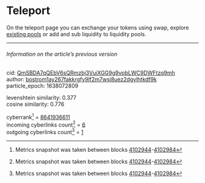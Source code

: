 # Teleport

On the teleport page you can exchange your tokens using swap, explore [existing pools](https://cyb.ai/teleport/pools) or add and sub liquidity to liquidity pools.

---

###### Information on the article’s previous version  

cid: [QmSBDA7qQEbV6sQRmzbj3VuiXGG9g9vpbLWC9DWFtzq9mh](https://cyb.ai/ipfs/QmSBDA7qQEbV6sQRmzbj3VuiXGG9g9vpbLWC9DWFtzq9mh)  
author: [bostrom1ay267fakkrgfy9lf2m7wsj8uez2dgylhtkdf9k](https://cyb.ai/network/bostrom/contract/bostrom1ay267fakkrgfy9lf2m7wsj8uez2dgylhtkdf9k)  
particle_epoch: 1638072809  

levenshtein similarity: 0.377  
cosine similarity: 0.776  

cyberrank[^1] = [8641936611](https://lcd.bostrom.cybernode.ai/cyber/rank/v1beta1/rank/rank/QmSBDA7qQEbV6sQRmzbj3VuiXGG9g9vpbLWC9DWFtzq9mh)  
incoming cyberlinks count[^1] = [6](https://lcd.bostrom.cybernode.ai/cyber/rank/v1beta1/rank/backlinks/QmSBDA7qQEbV6sQRmzbj3VuiXGG9g9vpbLWC9DWFtzq9mh?pagination.page=0&pagination.per_page=1000)  
outgoing cyberlinks count[^1] = [1](https://lcd.bostrom.cybernode.ai/cyber/rank/v1beta1/rank/search/QmSBDA7qQEbV6sQRmzbj3VuiXGG9g9vpbLWC9DWFtzq9mh??pagination.page=0&pagination.per_page=1000)  

[^1]: Metrics snapshot was taken between blocks [4102944](https://cyb.ai/network/bostrom/block/4102944)-[4102984](https://cyb.ai/network/bostrom/block/4102984)

